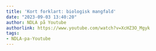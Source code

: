 ```yaml
---
title: 'Kort forklart: biologisk mangfald'
date: "2023-09-03 13:40:20"
author: NDLA på Youtube
authorlink: https://www.youtube.com/watch?v=XcHZ3O_Mgyk
tags:
- NDLA-pa-Youtube
---
```

